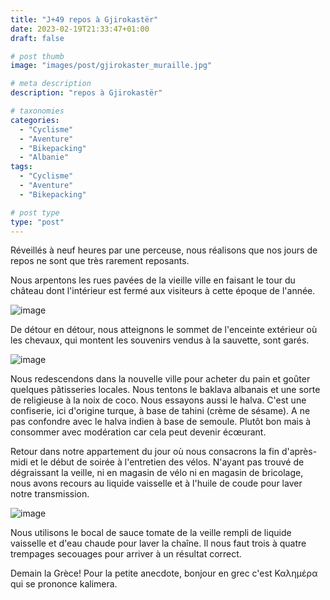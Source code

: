 ```yaml
---
title: "J+49 repos à Gjirokastër"
date: 2023-02-19T21:33:47+01:00
draft: false

# post thumb
image: "images/post/gjirokaster_muraille.jpg"

# meta description
description: "repos à Gjirokastër"

# taxonomies
categories:
  - "Cyclisme" 
  - "Aventure" 
  - "Bikepacking"
  - "Albanie"
tags:
  - "Cyclisme" 
  - "Aventure" 
  - "Bikepacking" 

# post type
type: "post"
---
```


Réveillés à neuf heures par une perceuse, nous réalisons que nos jours de repos ne sont que très rarement reposants. 

Nous arpentons les rues pavées de la vieille ville en faisant le tour du château dont l'intérieur est fermé aux visiteurs à cette époque de l'année. 

![image](../../images/post/gjirokaster_chateau.jpg)

De détour en détour, nous atteignons le sommet de l'enceinte extérieur où les chevaux, qui montent les souvenirs vendus à la sauvette, sont garés. 

![image](../../images/post/gjirokaster_chevaux.jpg)

Nous redescendons dans la nouvelle ville pour acheter du pain et goûter quelques pâtisseries locales. Nous tentons le baklava albanais et une sorte de religieuse à la noix de coco. Nous essayons aussi le halva. C'est une confiserie, ici d'origine turque, à base de tahini (crème de sésame). A ne pas confondre avec le halva indien à base de semoule. Plutôt bon mais à consommer avec modération car cela peut devenir écœurant. 

Retour dans notre appartement du jour où nous consacrons la fin d'après-midi et le début de soirée à l'entretien des vélos. N'ayant pas trouvé de dégraissant la veille, ni en magasin de vélo ni en magasin de bricolage, nous avons recours au liquide vaisselle et à l'huile de coude pour laver notre transmission. 

![image](../../images/post/gjirokaster_roue.jpg)

Nous utilisons le bocal de sauce tomate de la veille rempli de liquide vaisselle et d'eau chaude pour laver la chaîne. Il nous faut trois à quatre trempages secouages pour arriver à un résultat correct.

Demain la Grèce! Pour la petite anecdote, bonjour en grec c'est Καλημέρα qui se prononce kalimera.
